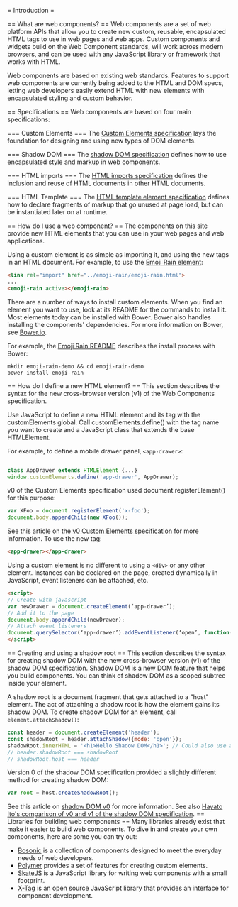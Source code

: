 = Introduction =

== What are web components? ==
Web components are a set of web platform APIs that allow you to create new custom, reusable, encapsulated HTML tags to use in web pages and web apps. Custom components and widgets build on the Web Component standards, will work across modern browsers, and can be used with any JavaScript library or framework that works with HTML.

Web components are based on existing web standards. Features to support web components are currently being added to the HTML and DOM specs, letting web developers easily extend HTML with new elements with encapsulated styling and custom behavior.

== Specifications ==
Web components are based on four main specifications:

=== Custom Elements ===
The [Custom Elements specification](https://w3c.github.io/webcomponents/spec/custom/) lays the foundation for designing and using new types of DOM elements.

=== Shadow DOM ===
The [shadow DOM specification](https://w3c.github.io/webcomponents/spec/shadow/) defines how to use encapsulated style and markup in web components.

=== HTML imports ===
The [HTML imports specification](https://w3c.github.io/webcomponents/spec/imports/) defines the inclusion and reuse of HTML documents in other HTML documents.

=== HTML Template ===
The [HTML template element specification](https://html.spec.whatwg.org/multipage/scripting.html#the-template-element/) defines how to declare fragments of markup that go unused at page load, but can be instantiated later on at runtime.

== How do I use a web component? ==
The components on this site provide new HTML elements that you can use in your web pages and web applications.

Using a custom element is as simple as importing it, and using the new tags in an HTML document. For example, to use the [Emoji Rain element](https://beta.webcomponents.org/element/notwaldorf/emoji-rain):

```html
<link rel="import" href="../emoji-rain/emoji-rain.html">
...
<emoji-rain active></emoji-rain>
```

There are a number of ways to install custom elements. When you find an element you want to use, look at its README for the commands to install it. Most elements today can be installed with Bower. Bower also handles installing the components' dependencies. For more information on Bower, see [Bower.io](https://bower.io/).

For example, the [Emoji Rain README](https://beta.webcomponents.org/element/notwaldorf/emoji-rain) describes the install process with Bower:
```
mkdir emoji-rain-demo && cd emoji-rain-demo
bower install emoji-rain
```

== How do I define a new HTML element? ==
This section describes the syntax for the new cross-browser version (v1) of the Web Components specification.

Use JavaScript to define a new HTML element and its tag with the customElements global. Call customElements.define() with the tag name you want to create and a JavaScript class that extends the base HTMLElement.

For example, to define a mobile drawer panel, `<app-drawer>`:
```js

class AppDrawer extends HTMLElement {...}
window.customElements.define('app-drawer', AppDrawer);
```
v0 of the Custom Elements specification used document.registerElement() for this purpose:
```js
var XFoo = document.registerElement('x-foo');
document.body.appendChild(new XFoo());
```
See this article on the [v0 Custom Elements specification](https://www.html5rocks.com/en/tutorials/webcomponents/customelements/) for more information.
To use the new tag:
```html
<app-drawer></app-drawer>
```

Using a custom element is no different to using a `<div>` or any other element. Instances can be declared on the page, created dynamically in JavaScript, event listeners can be attached, etc.

```html
<script>
// Create with javascript
var newDrawer = document.createElement(‘app-drawer’);
// Add it to the page
document.body.appendChild(newDrawer);
// Attach event listeners
document.querySelector(‘app-drawer’).addEventListener(‘open’, function() {...});
</script>
```

== Creating and using a shadow root ==
This section describes the syntax for creating shadow DOM with the new cross-browser version (v1) of the shadow DOM specification.
Shadow DOM is a new DOM feature that helps you build components. You can think of shadow DOM as a scoped subtree inside your element.

A shadow root is a document fragment that gets attached to a "host" element. The act of attaching a shadow root is how the element gains its shadow DOM. To create shadow DOM for an element, call `element.attachShadow()`:
```js
const header = document.createElement('header');
const shadowRoot = header.attachShadow({mode: 'open'});
shadowRoot.innerHTML = '<h1>Hello Shadow DOM</h1>'; // Could also use appendChild().
// header.shadowRoot === shadowRoot
// shadowRoot.host === header
```

Version 0 of the shadow DOM specification provided a slightly different method for creating shadow DOM:
```js
var root = host.createShadowRoot();
```
See this article on [shadow DOM v0](https://www.html5rocks.com/en/tutorials/webcomponents/shadowdom/) for more information. See also [Hayato Ito's comparison of v0 and v1 of the shadow DOM specification](http://hayato.io/2016/shadowdomv1/).
== Libraries for building web components ==
Many libraries already exist that make it easier to build web components. To dive in and create your own components, here are some you can try out:
 * [Bosonic](https://bosonic.github.io/) is a collection of components designed to meet the everyday needs of web developers.
 * [Polymer](https://www.polymer-project.org) provides a set of features for creating custom elements.
 * [SkateJS](https://github.com/skatejs/skatejs) is a JavaScript library for writing web components with a small footprint.
 * [X-Tag](https://x-tag.github.io/) is an open source JavaScript library that provides an interface for component development.